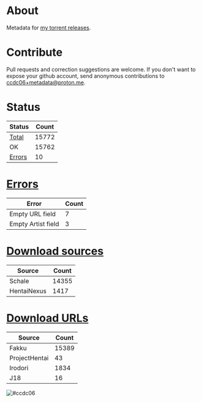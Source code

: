 # About
Metadata for [my torrent releases](https://sukebei.nyaa.si/?q=CCDC06).

# Contribute
Pull requests and correction suggestions are welcome. If you don't want to expose your github account, send anonymous contributions to [ccdc06+metadata@proton.me](mailto:ccdc06+metadata@proton.me).

<!-- [Status] -->
# Status
|Status|Count|
|-|-|
|[Total](indexes/list.csv)|15772|
|OK|15762|
|[Errors](indexes/errors.csv)|10|

# [Errors](indexes/errors.csv)
|Error|Count|
|-|-|
|Empty URL field|7|
|Empty Artist field|3|

# [Download sources](indexes/downloadSource.csv)
|Source|Count|
|-|-|
|Schale|14355|
|HentaiNexus|1417|

# [Download URLs](indexes/urlSource.csv)
|Source|Count|
|-|-|
|Fakku|15389|
|ProjectHentai|43|
|Irodori|1834|
|J18|16|
<!-- [/Status] -->

![#ccdc06](https://placehold.co/15x15/ccdc06/ccdc06.png)
